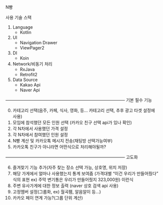 N빵

사용 기술 스택
1. Language
   - Kotlin
2. UI
   - Navigation Drawer
   - ViewPager2
3. DI
   - Koin
4. Network/비동기 처리
   - RxJava
   - Retrofit2
5. Data Source
   - Kakao Api
   - Naver Api

————————————————————————————
기본 필수 기능

0. 카테고리 선택(음주, 카페, 식사, 영화, 등… 카테고리 선택, 추후 광고 타겟 설정에 사용)
1. 모임에 참석했던 모든 인원 선택 (카카오 친구 선택 api가 있나 확인)
2. 각 N차에서 사용했던 가격 설정
3. 각 N차에서 참여했던 인원 설정
4. N빵 계산 및 카카오톡 메시지 전송(채팅방 선택가능여부)
5. 카카오톡 친구가 아니라면 어떤식으로 처리해야될까?

————————————————————————————
고도화

6. 즐겨찾기 기능 추가(자주 찾는 장소 선택 가능, 상호명, 위치 저장)
7. 해당 가게에서 얼마나 사용했는지 통계 보여줌
(가격대별 “이건 우리가 만들어줬다” 식의 표현 ex) 주막 변기통은 우리가 만들어줬지 323,000원) 이런식
8. 주변 유사가게에 대한 정보 출력 (naver 상호 검색 api 사용)
9. 고정멤버 설정(그룹화, ex) 월곡팸, 알음알이 등…)
10. 카카오 페이 연계 가능?(그룹 단위 계산)


